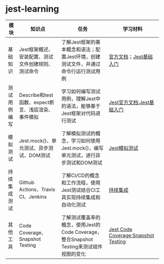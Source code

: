 # jest-learning
| 模块         | 知识点                                             | 任务                                                         | 学习材料                                                     |
| ------------ | -------------------------------------------------- | ------------------------------------------------------------ | ------------------------------------------------------------ |
| 基础知识     | Jest框架概述、安装配置、测试文件创建规则、测试命令 | 了解Jest框架的基本概念和语法；配置Jest环境，创建测试文件，并通过命令行运行测试用例 | [官方文档](https://jestjs.io/docs/getting-started)；[Jest基础入门](https://www.yuque.com/chenjiaxing/jest) |
| 测试用例编写 | Describe和test函数、expect断言、浅层渲染、事件模拟 | 学习如何编写测试用例，理解Jest中的语法，能够基于Jest框架对代码进行测试 | [Jest官方文档](https://jestjs.io/docs/using-matchers);[Jest基础入门](https://www.yuque.com/chenjiaxing/jest) |
| 模拟测试     | Jest.mock()、单元测试、异步测试、DOM测试           | 了解模拟测试的概念，学习如何使用Jest.mock()，编写单元测试，进行异步测试和DOM测试 | [Jest模拟测试](http://www.ruanyifeng.com/blog/2018/07/jest.html) |
| 持续集成测试 | Github Actions、Travis CI、Jenkins                 | 了解CI/CD的概念和工作流程，使用Jest测试结合CI工具实现持续集成和自动化测试 | [持续集成](http://zxc0328.github.io/2019/05/24/ci/)          |
| 其他工具     | Code Coverage、Snapshot Testing                    | 了解测试覆盖率的概念，使用Jest的Code Coverage，整合Snapshot Testing来测试组件视图的变化 | [Jest Code Coverage](https://jestjs.io/docs/code-coverage);[Snapshot Testing](https://jestjs.io/docs/en/snapshot-testing) |

